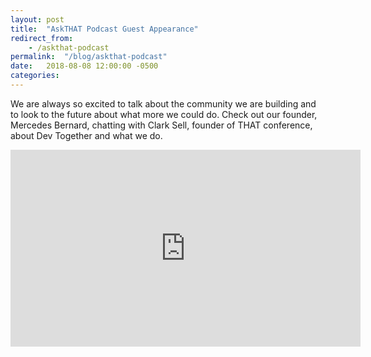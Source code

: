 ```yaml
---
layout: post
title:  "AskTHAT Podcast Guest Appearance"
redirect_from: 
    - /askthat-podcast
permalink:  "/blog/askthat-podcast"
date:   2018-08-08 12:00:00 -0500
categories: 
---
```


We are always so excited to talk about the community we are building and to look to the future about what more we could do. Check out our founder, Mercedes Bernard, chatting with Clark Sell, founder of THAT conference, about Dev Together and what we do.

<iframe src="https://www.facebook.com/plugins/video.php?href=https%3A%2F%2Fwww.facebook.com%2FThatConference%2Fvideos%2F2239170726111222%2F&show_text=0&width=560" width="560" height="315" style="border:none;overflow:hidden" scrolling="no" frameborder="0" allowTransparency="true" allowFullScreen="true"></iframe>